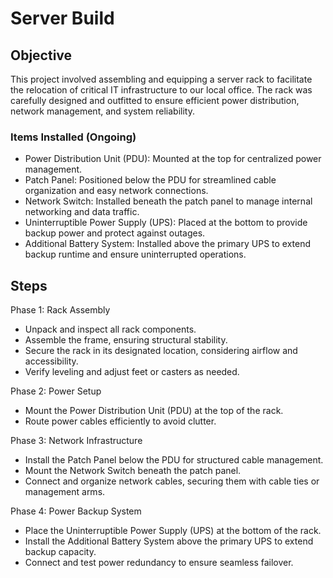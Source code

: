 # Server Build

## Objective
This project involved assembling and equipping a server rack to facilitate the relocation of critical IT infrastructure to our local office. The rack was carefully designed and outfitted to ensure efficient power distribution, network management, and system reliability.

### Items Installed (Ongoing)
- Power Distribution Unit (PDU): Mounted at the top for centralized power management.
- Patch Panel: Positioned below the PDU for streamlined cable organization and easy network connections.
- Network Switch: Installed beneath the patch panel to manage internal networking and data traffic.
- Uninterruptible Power Supply (UPS): Placed at the bottom to provide backup power and protect against outages.
- Additional Battery System: Installed above the primary UPS to extend backup runtime and ensure uninterrupted operations.

## Steps
Phase 1: Rack Assembly
- Unpack and inspect all rack components.
- Assemble the frame, ensuring structural stability.
- Secure the rack in its designated location, considering airflow and accessibility.
- Verify leveling and adjust feet or casters as needed.

Phase 2: Power Setup
- Mount the Power Distribution Unit (PDU) at the top of the rack.
- Route power cables efficiently to avoid clutter.

Phase 3: Network Infrastructure
- Install the Patch Panel below the PDU for structured cable management.
- Mount the Network Switch beneath the patch panel.
- Connect and organize network cables, securing them with cable ties or management arms.

Phase 4: Power Backup System
- Place the Uninterruptible Power Supply (UPS) at the bottom of the rack.
- Install the Additional Battery System above the primary UPS to extend backup capacity.
- Connect and test power redundancy to ensure seamless failover.
